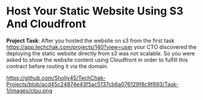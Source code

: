 # Host Your Static Website Using S3 And Cloudfront 
**Project Task**: After you hosted the website on s3 from the first task https://app.techchak.com/projects/140?view=user your CTO discovered the deploying the static website directly from s3 was not scalable. So you were asked to show the website content using Cloudfront in order to fulfill this contract before routing it via the domain.

https://github.com/Sholly45/TechChak-Projects/blob/acd45c24874e43f5ac5137cb6a076129f8c9f893/Task-1/images/clou.png
